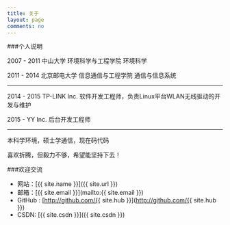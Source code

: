 ```yaml
---
title: 关于
layout: page
comments: no
---
```


###个人说明

2007 - 2011        中山大学        环境科学与工程学院        环境科学 

2011 - 2014        北京邮电大学    信息通信与工程学院        通信与信息系统

-------------------------------

2014 - 2015        TP-LINK Inc. 软件开发工程师，负责Linux平台WLAN无线驱动的开发与维护

2015 - 		       YY Inc. 后台开发工程师

-------------------------------

本科学环境，硕士学通信，现在码代码

喜欢折腾，但毅力不够，希望能坚持下去！

###欢迎交流

* 网站：[{{ site.name }}]({{ site.url }})
* 邮箱：[{{ site.email }}](mailto:{{ site.email }})
* GitHub : [http://github.com/{{ site.hub }}](http://github.com/{{ site.hub }})
* CSDN: [{{ site.csdn }}]({{ site.csdn }})

